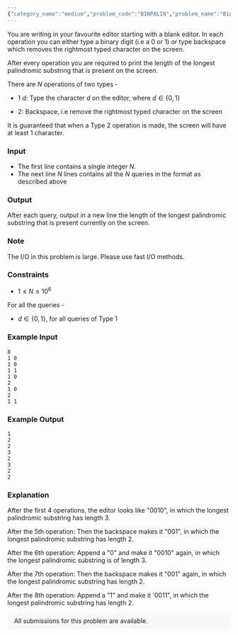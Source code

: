 ```yaml
---
{"category_name":"medium","problem_code":"BINPALIN","problem_name":"Binary Palindrome","problemComponents":{"constraints":"","constraintsState":false,"subtasks":"","subtasksState":false,"inputFormat":"","inputFormatState":false,"outputFormat":"","outputFormatState":false,"sampleTestCases":{}},"video_editorial_url":"","languages_supported":{"0":"CPP14","1":"C","2":"JAVA","3":"PYTH 3.6","4":"PYTH","5":"PYP3","6":"CS2","7":"ADA","8":"PYPY","9":"TEXT","10":"PAS fpc","11":"NODEJS","12":"RUBY","13":"PHP","14":"GO","15":"HASK","16":"TCL","17":"PERL","18":"SCALA","19":"LUA","20":"kotlin","21":"BASH","22":"JS","23":"LISP sbcl","24":"rust","25":"PAS gpc","26":"BF","27":"CLOJ","28":"R","29":"D","30":"CAML","31":"FORT","32":"ASM","33":"swift","34":"FS","35":"WSPC","36":"LISP clisp","37":"SQL","38":"SCM guile","39":"PERL6","40":"ERL","41":"CLPS","42":"ICK","43":"NICE","44":"PRLG","45":"ICON","46":"COB","47":"SCM chicken","48":"PIKE","49":"SCM qobi","50":"ST","51":"NEM"},"max_timelimit":1,"source_sizelimit":50000,"problem_author":"sidhant007","problem_tester":null,"date_added":"8-12-2019","tags":{"0":"medium","1":"sidhant007","2":"string"},"problem_difficulty_level":"Medium-Hard","best_tag":"Medium Hard","editorial_url":"","time":{"view_start_date":1576781100,"submit_start_date":1576781100,"visible_start_date":1576781100,"end_date":1735669800},"is_direct_submittable":false,"problemDiscussURL":"https://discuss.codechef.com/search?q=BINPALIN","is_proctored":false,"visitedContests":{},"layout":"problem"}
---
```

You are writing in your favourite editor starting with a blank editor. In each operation you can either type a binary digit (i.e a $0$ or $1$) or type backspace which removes the rightmost typed character on the screen. 

After every operation you are required to print the length of the longest palindromic substring that is present on the screen.

There are $N$ operations of two types - 
- 1 $d$: Type the character $d$ on the editor, where $d \in \{0, 1\}$

- 2: Backspace, i.e remove the rightmost typed character on the screen

It is guaranteed that when a Type 2 operation is made, the screen will have at least 1 character.

### Input
- The first line contains a single integer $N$.
- The next line $N$ lines contains all the $N$ queries in the format as described above

### Output
After each query, output in a new line the length of the longest palindromic substring that is present currently on the screen.

### Note
The I/O in this problem is large. Please use fast I/O methods.

### Constraints
- $1 \leq N \leq 10^6$

For all the queries - 
- $d \in \{0, 1\}$, for all queries of Type 1

### Example Input
```
8
1 0
1 0
1 1
1 0
2
1 0
2
1 1
```

### Example Output
```
1
2
2
3
2
3
2
2
```

### Explanation
After the first 4 operations, the editor looks like "0010", in which the longest palindromic substring has length 3.

After the 5th operation: Then the backspace makes it "001", in which the longest palindromic substring has length 2.

After the 6th operation: Append a "0" and make it "0010" again, in which the longest palindromic substring is of length 3.

After the 7th operation: Then the backspace makes it "001" again, in which the longest palindromic substring has length 2.

After the 8th operation: Append a "1" and make it '0011", in which the longest palindromic substring has length 2.

<aside style='background: #f8f8f8;padding: 10px 15px;'><div>All submissions for this problem are available.</div></aside>